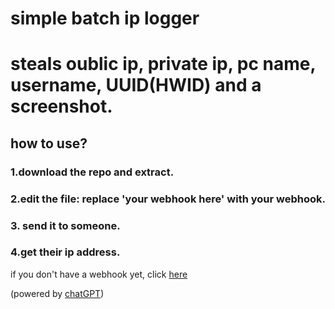 # simple batch ip logger
# steals oublic ip, private ip, pc name, username, UUID(HWID) and a screenshot.
## how to use?
### 1.download the repo and extract.
### 2.edit the file: replace 'your webhook here' with your webhook.
### 3. send it to someone.
### 4.get their ip address.

if you don't have a webhook yet, click [here](https://docs.gitlab.com/ee/user/project/integrations/discord_notifications.html)

(powered by [chatGPT](https://chat.openai.com))
